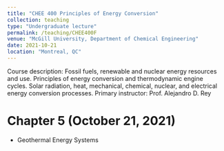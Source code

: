 ```yaml
---
title: "CHEE 400 Principles of Energy Conversion"
collection: teaching
type: "Undergraduate lecture"
permalink: /teaching/CHEE400F
venue: "McGill University, Department of Chemical Engineering"
date: 2021-10-21
location: "Montreal, QC"
---
```


Course description: Fossil fuels, renewable and nuclear energy resources and use. Principles of energy conversion and thermodynamic engine cycles. Solar radiation, heat, mechanical, chemical, nuclear, and electrical energy conversion processes.
Primary instructor: Prof. Alejandro D. Rey

Chapter 5 (October 21, 2021)
======
* Geothermal Energy Systems
